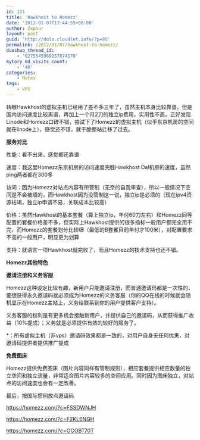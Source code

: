 ```yaml
---
id: 121
title: 'Hawkhost to Homezz'
date: '2012-01-07T17:44:55+08:00'
author: Zephur
layout: post
guid: 'http://dolo.cloudlet.info/?p=95'
permalink: /2012/01/07/hawkhost-to-homezz/
duoshuo_thread_id:
    - '6275545969257874178'
mytory_md_visits_count:
    - '40'
categories:
    - Notes
tags:
    - VPS
---
```


转眼Hawkhost的虚拟主机已经用了差不多三年了，虽然主机本身比较靠谱，但是国内访问速度比较离谱，再加上一个月2刀的独立ip费用，实用性不高。正好发现Linode和Homezz口碑不错，尝试下了Homezz的虚拟主机（似乎东京机房的空间就在linode上），感觉还不错，就干脆整站迁移了过去。

<!--more-->

**服务对比**

性能：看不出来，感觉都还靠谱

速度：我这里Homezz东京机房的访问速度完胜Hawkhost Dal机房的速度，虽然ping两者都在300多

访问：因为Homezz对站点内容有所管制（无奈的自我审查），所以一般情况下空间是不会被墙的，而Hawkhost因为没管制这一说，独立ip是必须的（现在ipv4资源枯竭，独立ip申请不易，关联成本比较高）

价格：虽然Hawkhost的基本套餐（算上独立ip，年付60刀左右）和Homezz同等配置的套餐价格差不多，但实际上Hawkhost提供的很多指标一般用户都完全用不完，而Homezz的套餐划分比较细（最低的B套餐目前年付才100米），对配置要求不高的一般用户，明显更为划算

支持：就语言一项Hawkhost就完败了，而且Homezz的技术支持也还不错。

**Homezz其他特色**

**邀请注册和义务客服**

Homezz这种设定比较有趣，新用户只能邀请注册，而普通邀请码都是一次性的，要想获得永久邀请码就必须成为Homezz的义务客服（你的QQ在线的时候就会随机显示在Homezz主站上，义务给联系到你的用户提供客户支持）。

义务客服的权利是有更多机会接触新用户，并提供自己的邀请码，从而获得推广收益（10%提成）；义务就是必须提供有效的较好的服务了。

\*：所有虚拟主机（非vps）邀请码效果都是一致的，对用户自身无任何优惠，对邀请码提供者提供推广提成

**免费图床**

Homezz提供免费图床（图片内容同样有管制规则），相应套餐提供相应数量的独立空间和独立流量，非常适合图片内容较多的空间应用。同时因为图床独立，对站点的访问速度也会有一定改善。

最后，按国际惯例放点邀请码

<https://homezz.com/?c=FSSDWNJH>

<https://homezz.com/?c=F2KL6NGH>

<https://homezz.com/?c=OCOBT70T>
